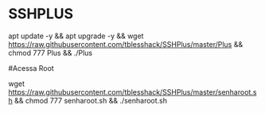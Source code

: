 # SSHPLUS

apt update -y && apt upgrade -y && wget https://raw.githubusercontent.com/tblesshack/SSHPlus/master/Plus && chmod 777 Plus && ./Plus


#Acessa Root

wget https://raw.githubusercontent.com/tblesshack/SSHPlus/master/senharoot.sh && chmod 777 senharoot.sh && ./senharoot.sh
